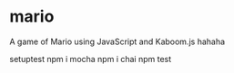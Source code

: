 # mario
A game of Mario using JavaScript and Kaboom.js
hahaha

setuptest
npm i mocha
npm i chai
npm test